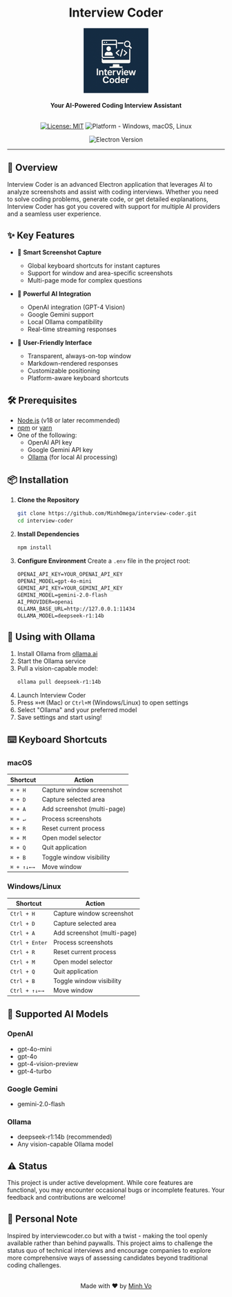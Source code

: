 # <div align="center">Interview Coder</div>

<div align="center">
  <img src="build/icon.png" alt="Interview Coder Logo" width="150" height="150"/>
  <br/>
  <br/>
  <strong>Your AI-Powered Coding Interview Assistant</strong>
  <br/>
  <br/>
</div>

<div align="center">

[![License: MIT](https://img.shields.io/badge/License-MIT-yellow.svg)](https://opensource.org/licenses/MIT)
![Platform - Windows, macOS, Linux](https://img.shields.io/badge/platform-Windows%20%7C%20macOS%20%7C%20Linux-blue)

![Electron Version](https://img.shields.io/badge/electron-v35.1.2-blue)

</div>

<hr/>

## 🚀 Overview

Interview Coder is an advanced Electron application that leverages AI to analyze screenshots and assist with coding interviews. Whether you need to solve coding problems, generate code, or get detailed explanations, Interview Coder has got you covered with support for multiple AI providers and a seamless user experience.

## ✨ Key Features

- 📸 **Smart Screenshot Capture**
  - Global keyboard shortcuts for instant captures
  - Support for window and area-specific screenshots
  - Multi-page mode for complex questions

- 🤖 **Powerful AI Integration**
  - OpenAI integration (GPT-4 Vision)
  - Google Gemini support
  - Local Ollama compatibility
  - Real-time streaming responses

- 🎯 **User-Friendly Interface**
  - Transparent, always-on-top window
  - Markdown-rendered responses
  - Customizable positioning
  - Platform-aware keyboard shortcuts

## 🛠️ Prerequisites

- [Node.js](https://nodejs.org/) (v18 or later recommended)
- [npm](https://www.npmjs.com/) or [yarn](https://yarnpkg.com/)
- One of the following:
  - OpenAI API key
  - Google Gemini API key
  - [Ollama](https://ollama.ai/) (for local AI processing)

## 📦 Installation

1. **Clone the Repository**
   ```bash
   git clone https://github.com/MinhOmega/interview-coder.git
   cd interview-coder
   ```

2. **Install Dependencies**
   ```bash
   npm install
   ```

3. **Configure Environment**
   Create a `.env` file in the project root:
   ```env
   OPENAI_API_KEY=YOUR_OPENAI_API_KEY
   OPENAI_MODEL=gpt-4o-mini
   GEMINI_API_KEY=YOUR_GEMINI_API_KEY
   GEMINI_MODEL=gemini-2.0-flash
   AI_PROVIDER=openai
   OLLAMA_BASE_URL=http://127.0.0.1:11434
   OLLAMA_MODEL=deepseek-r1:14b
   ```

## 🔧 Using with Ollama

1. Install Ollama from [ollama.ai](https://ollama.ai/)
2. Start the Ollama service
3. Pull a vision-capable model:
   ```bash
   ollama pull deepseek-r1:14b
   ```
4. Launch Interview Coder
5. Press `⌘+M` (Mac) or `Ctrl+M` (Windows/Linux) to open settings
6. Select "Ollama" and your preferred model
7. Save settings and start using!

## ⌨️ Keyboard Shortcuts

### macOS
| Shortcut | Action |
|----------|--------|
| `⌘ + H` | Capture window screenshot |
| `⌘ + D` | Capture selected area |
| `⌘ + A` | Add screenshot (multi-page) |
| `⌘ + ↵` | Process screenshots |
| `⌘ + R` | Reset current process |
| `⌘ + M` | Open model selector |
| `⌘ + Q` | Quit application |
| `⌘ + B` | Toggle window visibility |
| `⌘ + ↑↓←→` | Move window |

### Windows/Linux
| Shortcut | Action |
|----------|--------|
| `Ctrl + H` | Capture window screenshot |
| `Ctrl + D` | Capture selected area |
| `Ctrl + A` | Add screenshot (multi-page) |
| `Ctrl + Enter` | Process screenshots |
| `Ctrl + R` | Reset current process |
| `Ctrl + M` | Open model selector |
| `Ctrl + Q` | Quit application |
| `Ctrl + B` | Toggle window visibility |
| `Ctrl + ↑↓←→` | Move window |

## 🤖 Supported AI Models

### OpenAI
- gpt-4o-mini
- gpt-4o
- gpt-4-vision-preview
- gpt-4-turbo

### Google Gemini
- gemini-2.0-flash

### Ollama
- deepseek-r1:14b (recommended)
- Any vision-capable Ollama model

## ⚠️ Status

This project is under active development. While core features are functional, you may encounter occasional bugs or incomplete features. Your feedback and contributions are welcome!

## 💭 Personal Note

Inspired by interviewcoder.co but with a twist - making the tool openly available rather than behind paywalls. This project aims to challenge the status quo of technical interviews and encourage companies to explore more comprehensive ways of assessing candidates beyond traditional coding challenges.

<div align="center">
<br/>
Made with ❤️ by <a href="mailto:vnqminh0502@gmail.com">Minh Vo</a>
</div>
